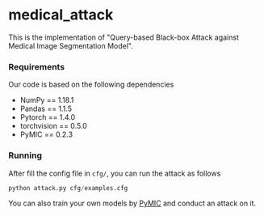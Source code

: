 # medical_attack
This is the implementation of "Query-based Black-box Attack against Medical Image Segmentation Model".

### Requirements
Our code is based on the following dependencies
- NumPy == 1.18.1
- Pandas == 1.1.5
- Pytorch == 1.4.0
- torchvision == 0.5.0
- PyMIC == 0.2.3

### Running
After fill the config file in `cfg/`, you can run the attack as follows
```python
python attack.py cfg/examples.cfg
```
You can also train your own models by [PyMIC](https://github.com/HiLab-git/PyMIC) and conduct an attack on it.
